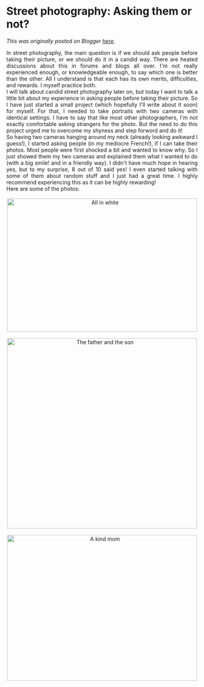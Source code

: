 # Street photography: Asking them or not?

*This was originally posted on Blogger [here](https://photopensieve.blogspot.com/2011/07/street-photography-asking-them-or-not.html)*.

<div style="text-align: justify;">In street photography, the main question is if we should ask people before taking their picture, or we should do it in a candid way. There are heated discussions about this in forums and blogs all over. I'm not really experienced enough, or knowledgeable enough, to say which one is better than the other. All I understand is that each has its own merits, difficulties, and rewards. I myself practice both.</div><div style="text-align: justify;">I will talk about candid street photography later on, but today I want to talk a little bit about my experience in asking people before taking their picture. So I have just started a small project (which hopefully I'll write about it soon) for myself. For that, I needed to take portraits with two cameras with identical settings. I have to say that like most other photographers, I'm not exactly comfortable asking strangers for the photo. But the need to do this project urged me to overcome my shyness and step forword and do it!</div><div style="text-align: justify;">So having two cameras hanging around my neck (already looking awkward I guess!), I started asking people (in my mediocre French!), if I can take their photos. Most people were first shocked a bit and wanted to know why. So I just showed them my two cameras and explained them what I wanted to do (with a big smile! and in a friendly way). I didn't have much hope in hearing yes, but to my surprise, 8 out of 10 said yes! I even started talking with some of them about random stuff and I just had a great time. I highly recommend experiencing this as it can be highly rewarding!</div><div style="text-align: justify;">Here are some of the photos:</div><div style="text-align: center;"><br />
<a href="http://www.flickr.com/photos/8413680@N08/5970038319/" title="All in white by Alireza202, on Flickr"><img alt="All in white" height="350" src="http://farm7.static.flickr.com/6136/5970038319_96b1fac550.jpg" width="500" /></a><br />
<br />
<a href="http://www.flickr.com/photos/8413680@N08/5970596384/" title="The father and the son by Alireza202, on Flickr"><img alt="The father and the son" height="500" src="http://farm7.static.flickr.com/6022/5970596384_9d4c6e408d.jpg" width="500" /></a><br />
<br />
<a href="http://www.flickr.com/photos/8413680@N08/5970593874/" title="A kind mom by Alireza202, on Flickr"><img alt="A kind mom" height="383" src="http://farm7.static.flickr.com/6144/5970593874_b14ee22654.jpg" width="500" /></a></div>